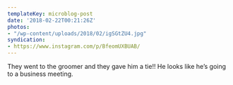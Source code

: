 ```yaml
---
templateKey: microblog-post
date: '2018-02-22T00:21:26Z'
photos:
- "/wp-content/uploads/2018/02/igSGtZU4.jpg"
syndication:
- https://www.instagram.com/p/BfeomUXBUAB/
---
```


They went to the groomer and they gave him a tie!! He looks like he’s going to a business meeting.

